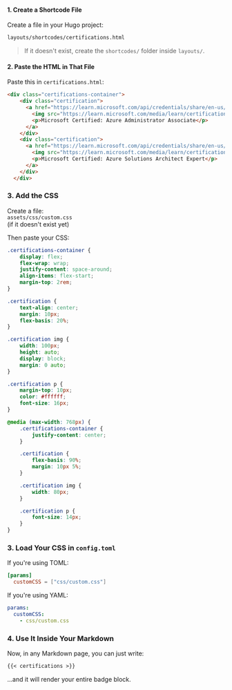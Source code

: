 #### 1. Create a Shortcode File

Create a file in your Hugo project:

```bash
layouts/shortcodes/certifications.html
```

> If it doesn't exist, create the `shortcodes/` folder inside `layouts/`.

#### 2. Paste the HTML in That File

Paste this in `certifications.html`:
```html
<div class="certifications-container">
    <div class="certification">
      <a href="https://learn.microsoft.com/api/credentials/share/en-us/KjetilFurs-3628/3DC41FBA975DE8C4?sharingId=E735EEC265D912D0" target="_blank" rel="noopener noreferrer">
        <img src="https://learn.microsoft.com/media/learn/certification/badges/microsoft-certified-associate-badge.svg" alt="Microsoft Certified: Azure Administrator Associate">
        <p>Microsoft Certified: Azure Administrator Associate</p>
      </a>
    </div>
    <div class="certification">
      <a href="https://learn.microsoft.com/api/credentials/share/en-us/KjetilFurs-3628/4491891F35838FE6?sharingId=E735EEC265D912D0" target="_blank" rel="noopener noreferrer">
        <img src="https://learn.microsoft.com/media/learn/certification/badges/microsoft-certified-expert-badge.svg" alt="Microsoft Certified: Azure Solutions Architect Expert">
        <p>Microsoft Certified: Azure Solutions Architect Expert</p>
      </a>
    </div>
  </div>
  ```

### 3. Add the CSS

Create a file:  
`assets/css/custom.css`  
(if it doesn't exist yet)

Then paste your CSS:

```css
.certifications-container {
    display: flex;
    flex-wrap: wrap;
    justify-content: space-around;
    align-items: flex-start;
    margin-top: 2rem;
}

.certification {
    text-align: center;
    margin: 10px;
    flex-basis: 20%;
}

.certification img {
    width: 100px;
    height: auto;
    display: block;
    margin: 0 auto;
}

.certification p {
    margin-top: 10px;
    color: #ffffff;
    font-size: 16px;
}

@media (max-width: 768px) {
    .certifications-container {
        justify-content: center;
    }

    .certification {
        flex-basis: 90%;
        margin: 10px 5%;
    }

    .certification img {
        width: 80px;
    }

    .certification p {
        font-size: 14px;
    }
}

```

### 3. Load Your CSS in `config.toml`

If you're using TOML:

```toml
[params]
  customCSS = ["css/custom.css"]
```

If you're using YAML:

```yaml
params:
  customCSS:
    - css/custom.css

```

### 4. Use It Inside Your Markdown

Now, in any Markdown page, you can just write:

```markdown
{{< certifications >}}
```

…and it will render your entire badge block.